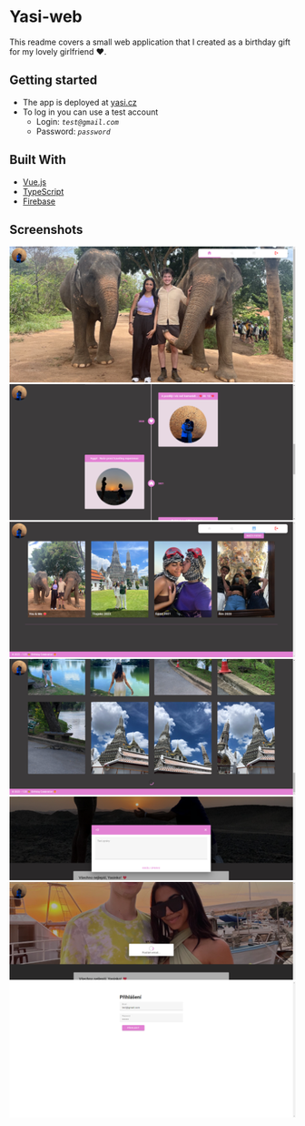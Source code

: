 # Yasi-web

This readme covers a small web application that I created as a birthday gift for my lovely girlfriend ❤.

## Getting started
- The app is deployed at [yasi.cz](https://yasi.cz/)
- To log in you can use a test account
    - Login: _`test@gmail.com`_
    - Password: _`password`_

## Built With

- [Vue.js](https://vuejs.org/)
- [TypeScript](https://www.typescriptlang.org/)
- [Firebase](https://firebase.google.com/)

## Screenshots
![](./images/01.png)
![](./images/02.png)
![](./images/03.png)
![](./images/04.png)
![](./images/05.png)
![](./images/06.png)
![](./images/07.png)